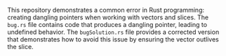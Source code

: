 This repository demonstrates a common error in Rust programming: creating dangling pointers when working with vectors and slices. The `bug.rs` file contains code that produces a dangling pointer, leading to undefined behavior. The `bugSolution.rs` file provides a corrected version that demonstrates how to avoid this issue by ensuring the vector outlives the slice.